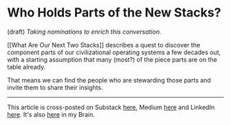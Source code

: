 # Who Holds Parts of the New Stacks? 
 (draft) 
 *Taking nominations to enrich this conversation.* 

[[What Are Our Next Two Stacks]] describes a quest to discover the component parts of our civilizational operating systems a few decades out, with a starting assumption that many (most?) of the piece parts are on the table already. 

That means we can find the people who are stewarding those parts and invite them to share their insights. 



--- 
This article is cross-posted on Substack [here](), Medium [here]() and LinkedIn [here](). It's also [here]() in my Brain. 